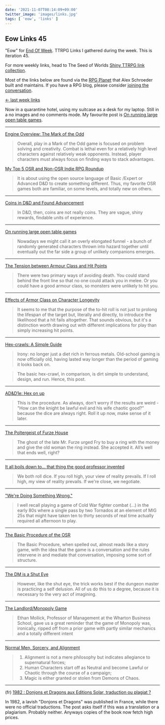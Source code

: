 ```yaml
---
date: '2021-11-07T08:14:09+09:00'
twitter_image: 'images/links.jpg'
tags: [ 'eow', 'links' ]
---
```


## Eow Links 45

"Eow" for [End Of Week](/#eow). TTRPG Links I gathered during the week. This is iteration 45.

For more weekly links, head to The Seed of Worlds [Shiny TTRPG link collection](https://seedofworlds.blogspot.com/search/label/weekly%20links).

Most of the links below are found via the [RPG Planet](https://campaignwiki.org/rpg/) that Alex Schroeder built and maintains. If you have a RPG blog, please consider [joining the conversation](https://campaignwiki.org/wiki/Planet/Please_join!).

[← last week links](20211031.html?t=Eow_Links_44&f=eow45)

Now in a quarantine hotel, using my suitcase as a desk for my laptop. Still in a no images and no comments mode. My favourite post is [On running large open table games](https://seedofworlds.blogspot.com/2021/11/on-running-large-open-table-games.html).

<hr/>

[Engine Overview: The Mark of the Odd](https://deathtrap-games.blogspot.com/2021/11/engine-overview-mrk-of-odd.html)

> Overall, play in a Mark of the Odd game is focused on problem solving and creativity. Combat is lethal even for a relatively high level characters against relatively weak opponents. Instead, player characters must always focus on finding ways to stack advantages.

[My Top 5 OSR and Non-OSR Indie RPG Roundup](https://deathtrap-games.blogspot.com/2021/11/night-while-chatting-with-my-wife-whos.html)

> It is about using the open source language of Basic /Expert or Advanced D&D to create something different. Thus, my favorite OSR games both are familiar, on some levels, and totally new on others.

<hr/>

[Coins in D&D and Found Advancement](https://lichvanwinkle.blogspot.com/2021/11/coins-in-d-and-found-advancement.html)

> In D&D, then, coins are not really coins. They are vague, shiny rewards, findable units of experience.

<hr/>

[On running large open table games](https://seedofworlds.blogspot.com/2021/11/on-running-large-open-table-games.html)

> Nowadays we might call it an overly elongated funnel - a bunch of randomly generated characters thrown into hazard together until eventually out the far side a group of unlikely companions emerges.

<hr/>

[The Tension between Armour Class and Hit Points](https://merricb.com/2021/11/03/the-tension-between-armour-class-and-hit-points/)

> There were two primary ways of avoiding death. You could stand behind the front line so that no one could attack you in melee. Or you could have a good armour class, so monsters were unlikely to hit you.

<hr/>

[Effects of Armor Class on Character Longevity](https://chiquitafajita.blogspot.com/2021/11/effects-of-armor-class-on-character.html)

> It seems to me that the purpose of the to-hit roll is not just to prolong the lifespan of the target but, literally and directly, to introduce the likelihood that a hit fails altogether. That sounds obvious, but it's a distinction worth drawing out with different implications for play than simply increasing hit points.

<hr/>

[Hex-crawls: A Simple Guide](https://beyondfomalhaut.blogspot.com/2021/11/blog-hex-crawls-simple-guide.html)

> Irony: no longer just a diet rich in ferrous metals. Old-school gaming is now officially old, having lasted way longer than the period of gaming it looks back on.

> The basic hex-crawl, in comparison, is dirt simple to understand, design, and run. Hence, this post.

<hr/>

[AD&D1e: Hex on up](https://www.thevikinghatgm.com/2020/12/hex-on-up.html)

> This is the procedure. As always, don't worry if the results are weird - "How can the knight be lawful evil and his wife chaotic good?" because the dice are always right. Roll it up now, make sense of it later.

<hr/>

[The Poltergeist of Furze House](https://www.moltensulfur.com/post/the-poltergeist-of-furze-house)

> The ghost of the late Mr. Furze urged Fry to buy a ring with the money and give the old woman the ring instead. She accepted it. All’s well that ends well, right?

<hr/>

[It all boils down to… that thing the good professor invented](https://darkwormcolt.wordpress.com/2021/11/01/it-all-boils-down-to-that-thing-the-good-professor-invented/)

> We both roll dice. If you roll high, your view of reality prevails. If I roll high, my view of reality prevails. If we're close, we negotiate.

<hr/>

["We're Doing Something Wrong."](https://grognardia.blogspot.com/2021/11/were-doing-something-wrong.html)

> I well recall playing a game of Cold War fighter combat (...) in the early 80s where a single pass by two Tornados at an element of MIG 25s that might have taken ten to thirty seconds of real time actually required all afternoon to play.

<hr/>

[The Basic Procedure of the OSR](https://www.prismaticwasteland.com/blog/the-universal-procedure-of-the-osr)

> The Basic Procedure, when spelled out, almost reads like a story game, with the idea that the game is a conversation and the rules intervene in and mediate that conversation, imposing some sort of structure.

<hr/>

[The DM is a Shut Eye](https://inplacesdeep.blogspot.com/2021/11/the-dm-is-shut-eye.html)

> However, like the shut eye, the trick works best if the dungeon master is practicing a self delusion. All of us do this to a degree, because it is necessary to the very act of imagining.

<hr/>

[The Landlord/Monopoly Game](https://deltasdnd.blogspot.com/2021/11/the-landlordmonopoly-game.html)

> Ethan Mollick, Professor of Management at the Wharton Business School, gave us a great reminder that the game of Monopoly was, ironically, ripped off from a prior game with partly similar mechanics and a totally different intent

<hr/>

[Normal Men, Sorcery, and Alignment](https://melancholiesandmirth.blogspot.com/2021/10/normal-men-sorcery-and-alignment.html)

> 1) Alignment is not a mere philosophy but indicates allegiance to supernatural forces;
> 2) Human Characters start off as Neutral and become Lawful or Chaotic through the course of a campaign;
> 3) Magic is either granted or stolen from Demons of Chaos.

<hr/>

(fr) [1982 : Donjons et Dragons aux Editions Solar, traduction ou plagiat ?](http://la-forge-de-papier.over-blog.com/2021/11/1982-donjons-et-dragons-aux-editions-solar-traduction-ou-plagiat.html)

In 1982, a lavish "Donjons et Dragons" was published in France, while there were no official traductions. The post asks itself if this was a translation or a plagiarism. Probably neither. Anyways copies of the book now fetch high prices.

